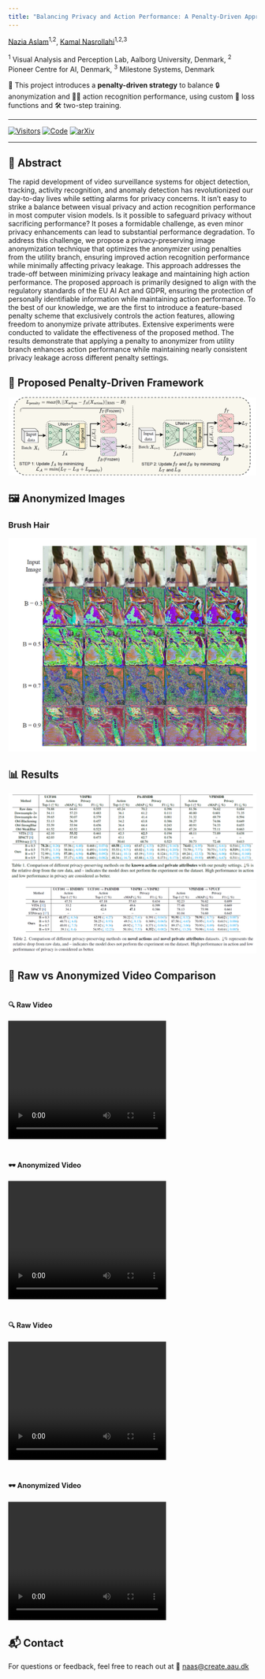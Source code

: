 ```yaml
---
title: "Balancing Privacy and Action Performance: A Penalty-Driven Approach to Image Anonymization"
--- 
```


[Nazia Aslam](https://github.com/Rabusi)<sup>1,2</sup>, [Kamal Nasrollahi](https://vbn.aau.dk/en/persons/117162)<sup>1,2,3</sup>  
<br>
<sup>1</sup> Visual Analysis and Perception Lab, Aalborg University, Denmark, <sup>2</sup> Pioneer Centre for AI, Denmark, <sup>3</sup> Milestone Systems, Denmark


🧠 This project introduces a **penalty-driven strategy** to balance 🔒 anonymization and 🏃‍♀️ action recognition performance, using custom 🧪 loss functions and 🛠️ two-step training.

---

[![Visitors](https://visitor-badge.glitch.me/badge?page_id=Rabusi.Balancing-Privacy-and-Action-Performance-A-Penalty-Driven-Approach-to-Image-Anonymization)](https://github.com/Rabusi/Balancing-Privacy-and-Action-Performance-A-Penalty-Driven-Approach-to-Image-Anonymization) [![Code](https://img.shields.io/badge/GitHub-Repository-blue?logo=github)](https://github.com/Rabusi/Balancing-Privacy-and-Action-Performance-A-Penalty-Driven-Approach-to-Image-Anonymization) [![arXiv](https://img.shields.io/badge/arXiv-2504.14301-b31b1b?logo=arxiv&logoColor=white)](https://arxiv.org/pdf/2504.14301)

---


## 📄 Abstract

The rapid development of video surveillance systems for object detection, tracking, activity recognition, and anomaly detection has revolutionized our day-to-day lives while setting alarms for privacy concerns. It isn’t easy to strike a balance between visual privacy and action recognition performance in most computer vision models. Is it possible to safeguard privacy without sacrificing performance? It poses a formidable challenge, as even minor privacy enhancements can lead to substantial performance degradation. To address this challenge, we propose a privacy-preserving image anonymization technique that optimizes the anonymizer using penalties from the utility branch, ensuring improved action recognition performance while minimally affecting privacy leakage. This approach addresses the trade-off between minimizing privacy leakage and maintaining high action performance. The proposed approach is primarily designed to align with the regulatory standards of the EU AI Act and GDPR, ensuring the protection of personally identifiable information while maintaining action performance. To the best of our knowledge, we are the first to introduce a feature-based penalty scheme that exclusively controls the action features, allowing freedom to anonymize private attributes. Extensive experiments were conducted to validate the effectiveness of the proposed method. The results demonstrate that applying a penalty to anonymizer from utility branch enhances action performance while maintaining nearly consistent privacy leakage across different penalty settings.           

## 🧩 Proposed Penalty-Driven Framework

![Architecture](images/architecture.png)

## 🖼️ Anonymized Images

### Brush Hair
![Brush Hair](images/brushhair.png)

## 📊 Results
![](images/tab1.png)
![](images/tab2.png)

## 🎥 Raw vs Anonymized Video Comparison

<div style="display: flex; gap: 20px; flex-wrap: wrap;">
  <div>
    <h4>🔍 Raw Video</h4>
    <video width="320" height="240" controls>
      <source src="images/1.mp4" type="video/mp4">
      Your browser does not support the video tag.
    </video>
  </div>

  <div>
    <h4>🕶️ Anonymized Video</h4>
    <video width="320" height="240" controls>
      <source src="images/2.mp4" type="video/mp4">
      Your browser does not support the video tag.
    </video>
  </div>

  <div>
    <h4>🔍 Raw Video</h4>
    <video width="320" height="240" controls>
      <source src="images/3.mp4" type="video/mp4">
      Your browser does not support the video tag.
    </video>
  </div>

  <div>
    <h4>🕶️ Anonymized Video</h4>
    <video width="320" height="240" controls>
      <source src="images/4.mp4" type="video/mp4">
      Your browser does not support the video tag.
    </video>
  </div>
</div>

## 📬 Contact

For questions or feedback, feel free to reach out at 📧 [naas@create.aau.dk](mailto:naas@create.aau.dk)
